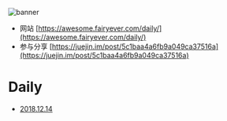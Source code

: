 ![banner](https://raw.githubusercontent.com/d2-projects/d2-daily/master/source/image/banner@2x.png)

* 网站 [https://awesome.fairyever.com/daily/](https://awesome.fairyever.com/daily/)
* 参与分享 [https://juejin.im/post/5c1baa4a6fb9a049ca37516a](https://juejin.im/post/5c1baa4a6fb9a049ca37516a)

# Daily

* [2018.12.14](https://github.com/d2-projects/d2-daily/blob/master/source/daily/2018/12/14.md)